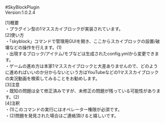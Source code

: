 #SkyBlockPlugin  
Version:1.0.2.4  

[1]概要  
・プラグイン型の1マススカイブロックが実装されています。  
[2]使い方  
・「skyblock」コマンドで管理用GUIを開き、ここからスカイブロックの設置/破壊などの操作を行えます。(1)  
・出現するブロック/アイテム/モブなどは生成されたconfig.ymlから変更できます。  
・ゲームの進め方は本家1マススカイブロックと大差ありませんので、どのように進めればいいのか分からないという方はYouTubeなどの1マススカイブロックの実況動画を検索してみることをお勧めします。  
[3]注意  
・既知の問題は全て修正済みですが、未修正の問題が残っている可能性があります。(2)  
[4]注釈  
・(1)このコマンドの実行にはオペレーター権限が必須です。  
・(2)問題を発見された場合はご連絡頂けると嬉しいです。 
